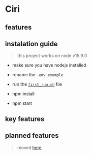 # Ciri

## features

## instalation guide

> this project works on node v15.9.0

- make sure you have nodejs installed

- rename the `.env_example`

- run the [`first_run.sh`](./first_run.sh) file

- npm install

- npm start

## key features

## planned features

> moved [here](./docs/TO-DO.md)
